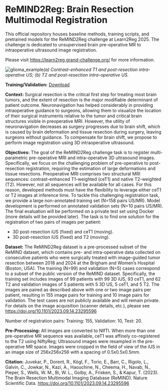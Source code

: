 # ReMIND2Reg: Brain Resection Multimodal Registration

This official repository houses baseline methods, training scripts, and pretrained models for the ReMIND2Reg challenge at Learn2Reg 2025.
The challenge is dedicated to unsupervised brain pre-operative MR to intraoperative ultrasound image registration.

Please visit https://learn2reg.grand-challenge.org/ for more information.

![glioma_example](https://github.com/ReubenDo/ReMIND2Reg/blob/main/imgs/remind2reg.gif)*(a) Contrast-enhanced T1 and post-resection intra-operative US; (b) T2 and post-resection intra-operative US.*



**Training/Validation:** [Download](https://zenodo.org/records/11387725) 

**Context:** Surgical resection is the critical first step for treating most brain tumors, and the extent of resection is the major modifiable determinant of patient outcome. Neuronavigation has helped considerably in providing intraoperative guidance to surgeons, allowing them to visualize the location of their surgical instruments relative to the tumor and critical brain structures visible in preoperative MRI. However, the utility of neuronavigation decreases as surgery progresses due to brain shift, which is caused by brain deformation and tissue resection during surgery, leaving surgeons without guidance. To compensate for brain shift, we propose to perform image registration using 3D intraoperative ultrasound.

**Objectives:** The goal of the ReMIND2Reg challenge task is to register multi-parametric pre-operative MRI and intra-operative 3D ultrasound images. Specifically, we focus on the challenging problem of pre-operative to post-resection registration, requiring the estimation of large deformations and tissue resections. Preoperative MRI comprises two structural MRI sequences: contrast-enhanced T1-weighted (ceT1) and native T2-weighted (T2). However, not all sequences will be available for all cases. For this reason, developed methods must have the flexibility to leverage either ceT1 or T2 images at inference time. To tackle this challenging registration task, we provide a large non-annotated training set (N=158 pairs US/MR). Model development is performed on annotated validation sets (N=10 pairs US/MR). The final evaluation will be performed on a private test set using Docker (more details will be provided later). The task is to find one solution for the registration of two pairs of images per patient:
- 3D post-resection iUS (fixed) and ceT1 (moving).
- 3D post-resection iUS (fixed) and T2 (moving).

**Dataset:** The ReMIND2Reg dataset is a pre-processed subset of the ReMIND dataset, which contains pre- and intra-operative data collected on consecutive patients who were surgically treated with image-guided tumor resection between 2018 and 2024 at the Brigham and Women’s Hospital (Boston, USA). The training (N=99) and validation (N=5) cases correspond to a subset of the public version of the ReMIND dataset. Specifically, the training set includes images of 99 patients with 99 3D iUS, 93 ceT1, and 62 T2 and validation images of 5 patients with 5 3D US, 5 ceT1, and 5 T2. The images are paired as described above with one or two image pairs per patient, resulting in 155 image pairs for training and 10 image pairs for validation. The test cases are not publicly available and will remain private. For details on the image acquisition (scanner details, etc.), please see https://doi.org/10.1101/2023.09.14.23295596 

Number of registration pairs: Training: 155, Validation: 10, Test: 20.

**Pre-Processing:** All images are converted to NIfTI. When more than one pre-operative MR sequence was available, ceT1 was affinely co-registered to the T2 using NiftyReg; Ultrasound images were resampled in the pre-operative MR space. Images were cropped in the field of view of the iUS in an image size of 256x256x256 with a spacing of 0.5x0.5x0.5mm.

**Citation:**  Juvekar, P., Dorent, R., Kögl, F., Torio, E., Barr, C., Rigolo, L., Galvin, C., Jowkar, N., Kazi, A., Haouchine, N., Cheema, H., Navab, N., Pieper, S., Wells, W. M., Bi, W. L., Golby, A., Frisken, S., & Kapur, T. (2023). The Brain Resection Multimodal Imaging Database (ReMIND). Nature Scientific Data. https://doi.org/10.1101/2023.09.14.23295596
